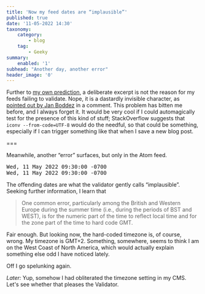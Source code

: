 ```yaml
---
title: 'Now my feed dates are “implausible”'
published: true
date: '11-05-2022 14:30'
taxonomy:
    category:
        - blog
    tag:
        - Geeky
summary:
    enabled: '1'
subhead: "Another day, another error"
header_image: '0'
---
```


Further to [my own prediction](https://www.jeremycherfas.net/blog/invalid-feeds-again), a deliberate excerpt is not the reason for my feeds failing to validate. Nope, it is a dastardly invisible character, as [pointed out by Jan Boddez](https://jan.boddez.net/notes/91671c0af2) in a comment. This problem has bitten me before, and I always forget it. It would be very cool if I could automagically test for the presence of this kind of stuff; StackOverflow suggests that `iconv --from-code=UTF-8` would do the needful, so that could be something, especially if I can trigger something like that when I save a new blog post.

===

Meanwhile, another “error” surfaces, but only in the Atom feed. 

<pre>
<lastBuildDate>Wed, 11 May 2022 09:30:00 -0700</lastBuildDate>
<pubDate>Wed, 11 May 2022 09:30:00 -0700</pubDate>
</pre>

The offending dates are what the validator gently calls “implausible”. Seeking further information, I learn that

> One common error, particularly among the British and Western Europe during the summer time (i.e., during the periods of BST and WEST), is for the numeric part of the time to reflect local time and for the zone part of the time to hard code GMT.

Fair enough. But looking now, the hard-coded timezone is, of course, wrong. My timezone is GMT+2. Something, somewhere, seems to think I am on the West Coast of North America, which would actually explain something else odd I have noticed lately.

Off I go spelunking again.

*Later:* Yup, somehow I had obliterated the timezone setting in my CMS. Let's see whether that pleases the Validator.
